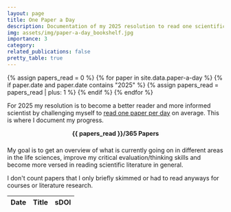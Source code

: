 ```yaml
---
layout: page
title: One Paper a Day
description: Documentation of my 2025 resolution to read one scientific publication per day
img: assets/img/paper-a-day_bookshelf.jpg
importance: 3
category:
related_publications: false
pretty_table: true
---
```


{% assign papers_read = 0 %}
{% for paper in site.data.paper-a-day %}
  {% if paper.date and paper.date contains "2025" %}
    {% assign papers_read = papers_read | plus: 1 %}
  {% endif %}
{% endfor %}

For 2025 my resolution is to become a better reader and more informed scientist by challenging myself to [read one paper per day](https://medium.com/@samuelwestwood/read-one-paper-each-day-for-one-year-go-on-i-dare-you-989329d14c61) on average. This is where I document my progress.

<div class="loading-bar-bg">
  <div class="loading-bar" style="width: {{ papers_read | divided_by: 3.65 | at_most: 100 }}%"></div><div class="loading-bar-label">{{ papers_read }}/365 Papers</div>
</div>

My goal is to get an overview of what is currently going on in different areas in the life sciences, improve my critical evaluation/thinking skills and become more versed in reading scientific literature in general.

I don't count papers that I only briefly skimmed or had to read anyways for courses or literature research.

<table
  data-height="600"
  data-pagination="true"
  data-search="true"
  data-toggle="table"
  data-url="{{ '/assets/json/paper-a-day.json' | relative_url }}"
>
  <thead>
    <tr>
      <th data-field="date" data-width="10" data-width-unit="%" data-halign="left" data-align="left" data-sortable="true">Date</th>
      <th data-field="title" data-width="75" data-width-unit="%" data-halign="center" data-align="left">Title</th>
      <th data-field="sdoi" data-width="10" data-width-unit="%" data-halign="center" data-align="center" data-formatter="linkFormatter" data-title-tooltip="10/...">sDOI</th>
    </tr>
  </thead>
</table>

<script>
  function linkFormatter(value, row) {
    return '<a href="https://doi.org/' + value + '" target="_blank">' + value.slice(3) + '</a>'
  }
</script>

<style>
  .loading-bar-bg {
    border-radius: 0.25rem;
    background-color: var(--global-code-bg-color);
    position: relative;
    margin-bottom: 15px;
  }
  .loading-bar {
    border-radius: 0.25rem;
    height: 24px;

    background-color: var(--global-theme-color);
  }
  .loading-bar-label {
    position: absolute;
    top: 0;
    width: 100%;
    text-align: center;
    font-weight: bold;
  }
  .fixed-table-border {
    border-left: 1px solid var(--global-divider-color) !important;
    border-right: 1px solid var(--global-divider-color) !important;
  }
  .fixed-table-container {
    border-bottom: 1px solid var(--global-divider-color) !important;
  }
</style>
